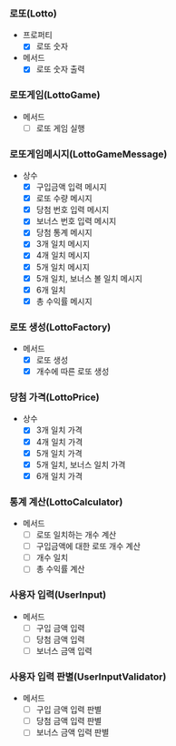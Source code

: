 ### 로또(Lotto)
- 프로퍼티
  - [x] 로또 숫자
- 메서드
  - [x] 로또 숫자 출력

### 로또게임(LottoGame)
- 메서드
  - [ ] 로또 게임 실행

### 로또게임메시지(LottoGameMessage)
- 상수
  - [x] 구입금액 입력 메시지
  - [x] 로또 수량 메시지
  - [x] 당첨 번호 입력 메시지
  - [x] 보너스 번호 입력 메시지
  - [x] 당첨 통계 메시지
  - [x] 3개 일치 메시지
  - [x] 4개 일치 메시지
  - [x] 5개 일치 메시지
  - [x] 5개 일치, 보너스 볼 일치 메시지
  - [x] 6개 일치
  - [x] 총 수익률 메시지

### 로또 생성(LottoFactory)
- 메서드
  - [x] 로또 생성
  - [x] 개수에 따른 로또 생성

### 당첨 가격(LottoPrice)
- 상수
  - [X] 3개 일치 가격
  - [x] 4개 일치 가격
  - [x] 5개 일치 가격
  - [x] 5개 일치, 보너스 일치 가격
  - [x] 6개 일치 가격

### 통계 계산(LottoCalculator)
- 메서드
  - [ ] 로또 일치하는 개수 계산
  - [ ] 구입금액에 대한 로또 개수 계산
  - [ ] 개수 일치
  - [ ] 총 수익률 계산

### 사용자 입력(UserInput)
- 메서드
  - [ ] 구입 금액 입력
  - [ ] 당첨 금액 입력
  - [ ] 보너스 금액 입력

### 사용자 입력 판별(UserInputValidator)
- 메서드
  - [ ] 구입 금액 입력 판별
  - [ ] 당첨 금액 입력 판별
  - [ ] 보너스 금액 입력 판별